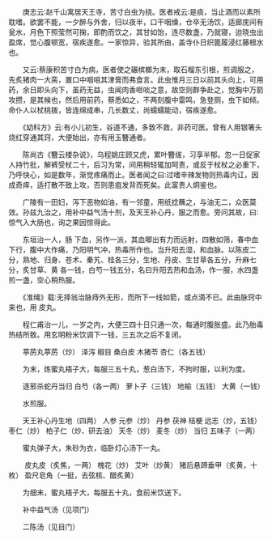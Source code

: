 <!-- { "loadSidebar": true } -->
　　庚志云∶赵千山寓居天王寺，苦寸白虫为挠。医者戒云∶是痰，当止酒而以素所耽嗜。欲罢不能，一夕醉与外舍，归以夜半，口干咽燥，仓卒无汤饮，适廊庑间有瓮水，月色下照莹然可掬，即酌而饮之，其甘如饴，连尽数盏，乃就寝，迨晓虫出盈席，觉心腹顿宽，宿疾遂愈。一家惊异，验其所由，盖寺仆日织篦履浸红藤根水也。

　　又云∶蔡康积苦寸白为病，医者使之碾槟榔为末，取石榴东引根，煎调服之，先炙猪肉一大脔，置口中咽咀其津膏而弗食言。此虫惟月三日以前其头向上，可用药，余日即头向下，虽药无益，虫闻肉香咂啖之意，故空则群争赴之，觉胸中万箭攻攒，是其候也，然后用前药，蔡悉如之，不两刻腹中雷鸣，急登厕，虫下如倾。命仆人以杖桃拨，皆连绵成串，几长数丈，尚蠕蠕能动，宿疾遂愈。

　　《幼科方》云∶有小儿初生，谷道不通，多致不救，非药可医。曾有人用银箸头烧红穿通其窍，大便始出，亦有用玉簪通者。

　　陈尚古《簪云楼杂说》，乌程姚庄顾又虎，累叶簪绂，习享半郁。忽一日促家人持竹批，解裤受杖二十，后习为常，间用稍轻辄加呵责，或反于杖杖之必重下，乃呼快心，如是数年，渐觉疼痛而止。医者闻之曰∶过嗜辛辣发物则热毒内讧，因成奇痒，适打散不致上攻，否则患疽发背而死矣。此富贵人炯鉴也。

　　广陵有一田妇，泻下恶物如油，有一邻童，用纸捻蘸之，与油无二，众医莫效。孙兹九治之，用补中益气汤十剂，及天王补心丹，服之而愈。旁问其故，曰∶惊气入大肠也，询之果因惊得此。

　　东垣治一人，肠 下血，另作一派，其血唧出有力而远射，四散如筛，春中血下行，腹中大作痛，乃阳明气冲，热毒所作也。当升阳去湿，和血脉。以陈皮二分，熟地、归身、苍术、秦艽、桂各三分，生地、丹皮、生甘草各五分，升麻七分，炙甘草、黄 各一钱，白芍一钱五分，名曰升阳去热和血汤，作一服，水四盏煎一盏，空心稍热服。

　　《准绳》载∶无择翁治脉痔外无形，而所下一线如箭，或点滴不已。此由脉窍中来也，用 皮丸。

　　程仁甫治一儿，一岁之内，大便三四十日只通一次，每通时腹胀盛。此乃胎毒热结所致。用玄明粉米饮调下一钱，三五次之后不复闭。

　　葶苈丸葶苈（炒） 泽泻 椒目 桑白皮 木猪苓 杏仁（各五钱）

　　为末，炼蜜丸梧子大，每服三五十丸，葱白汤下，不拘时服，以利为度。

　　逐邪杀蛇丹当归 白芍（各一两） 萝卜子（三钱） 地榆（五钱） 大黄（一钱）

　　水煎服。

　　天王补心丹生地（四两） 人参 元参（炒） 丹参 茯神 桔梗 远志（炒，五钱） 枣仁（炒） 柏子仁（炒、研去油） 天冬（炒） 麦冬（炒） 当归 五味子（一两）

　　蜜丸弹子大，朱砂为衣，临卧灯心汤下一丸。

　　 皮丸皮（炙焦，一两） 槐花（炒） 艾叶（炒黄） 猪后悬蹄垂甲（炙黄，十枚） 盈尺皂角（一挺，去弦核、醋炙黄）

　　为细末，蜜丸梧子大，每服五十丸，食前米饮送下。

　　补中益气汤（见项门）

　　二陈汤（见目门）

　　
